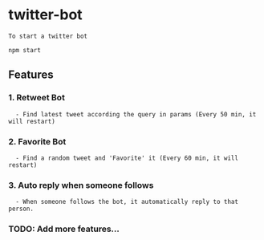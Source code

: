 # twitter-bot

```
To start a twitter bot

npm start

```

## Features
### 1. Retweet Bot
      - Find latest tweet according the query in params (Every 50 min, it will restart)
### 2. Favorite Bot
      - Find a random tweet and 'Favorite' it (Every 60 min, it will restart)
### 3. Auto reply when someone follows
      - When someone follows the bot, it automatically reply to that person.



### TODO: Add more features... 

